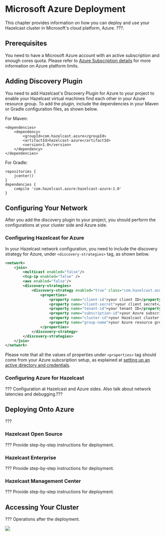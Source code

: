 

# Microsoft Azure Deployment

This chapter provides information on how you can deploy and use your Hazelcast cluster in Microsoft's cloud platform, Azure. ???.


## Prerequisites

You need to have a Microsoft Azure account with an active subscription and enough cores quota. Please refer to [Azure Subscription details](https://azure.microsoft.com/en-us/documentation/articles/azure-subscription-service-limits/) for more information on Azure platform limits.

## Adding Discovery Plugin

You need to add Hazelcast's Discovery Plugin for Azure to your project to enable your Hazelcast virtual machines find each other in your Azure resource group. To add the plugin, include the dependencies in your Maven or Gradle configuration files, as shown below.

For Maven:

```
<dependencies>
    <dependency>
        <groupId>com.hazelcast.azure</groupId>
        <artifactId>hazelcast-azure</artifactId>
        <version>1.0</version>
    </dependency>
</dependencies>
```

For Gradle:

```
repositories {
    jcenter() 
}
dependencies {
    compile 'com.hazelcast.azure:hazelcast-azure:1.0'
}
```


## Configuring Your Network

After you add the discovery plugin to your project, you should perform the configurations at your cluster side and Azure side.

### Configuring Hazelcast for Azure

In your Hazelcast network configuration, you need to include the discovery strategy for Azure, under `<discovery-strategies>` tag, as shown below.

```xml
<network>
    <join>
        <multicast enabled="false"/>
        <tcp-ip enabled="false" />
        <aws enabled="false"/>
        <discovery-strategies>
            <discovery-strategy enabled="true" class="com.hazelcast.azure.AzureDiscoveryStrategy">
                <properties>
                    <property name="client-id">your client ID</property>
                    <property name="client-secret">your client secret</property>
                    <property name="tenant-id">your tenant ID</property>
                    <property name="subscription-id">your Azure subscription ID</property>
                    <property name="cluster-id">your Hazelcast cluster ID</property>
                    <property name="group-name">your Azure resource group name</property>
                </properties>
            </discovery-strategy>
        </discovery-strategies>
    </join>
</network>
```

Please note that all the values of properties under `<properties>` tag should come from your Azure subcsription setup, as explained at [setting up an active directory and credentials](https://azure.microsoft.com/en-us/documentation/articles/resource-group-create-service-principal-portal/).

### Configuring Azure for Hazelcast



??? Configuration at Hazelcast and Azure sides. Also talk about network latencies and debugging.???



## Deploying Onto Azure

???

### Hazelcast Open Source

??? Provide step-by-step instructions for deployment.

### Hazelcast Enterprise

??? Provide step-by-step instructions for deployment.

### Hazelcast Management Center

??? Provide step-by-step instructions for deployment.

## Accessing Your Cluster

??? Operations after the deployment.

![](images/???.png)
